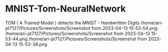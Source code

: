# MNIST-Tom-NeuralNetwork
TOM ( A Trained Model ) detects the MNIST - Handwritten Digits
/home/ari-pt7127/Pictures/Screenshots/Screenshot from 2023-04-13 15-53-54.png
/home/ari-pt7127/Pictures/Screenshots/Screenshot from 2023-04-13 15-53-44.png
/home/ari-pt7127/Pictures/Screenshots/Screenshot from 2023-04-13 15-53-38.png
